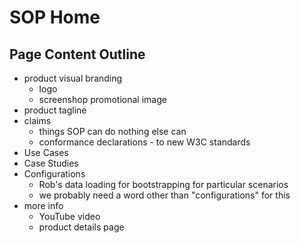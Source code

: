 # SOP Home
## Page Content Outline
* product visual branding
  * logo
  * screenshop promotional image
* product tagline
* claims
  * things SOP can do nothing else can
  * conformance declarations - to new W3C standards
* Use Cases
* Case Studies
* Configurations
  * Rob's data loading for bootstrapping for particular scenarios
  * we probably need a word other than "configurations" for this
* more info
  * YouTube video
  * product details page
